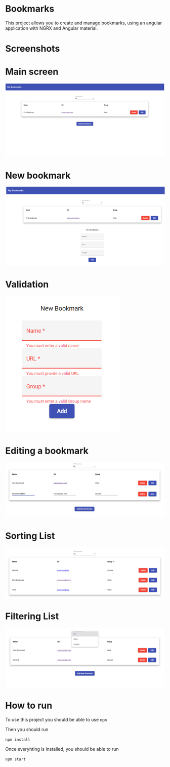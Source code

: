 # Bookmarks
This project allows you to create and manage bookmarks, using an angular application with NGRX and Angular material.

# Screenshots
# Main screen
![Main](https://github.com/CesarDublas/bookmarks/blob/master/Screenshots/Main.PNG)

# New bookmark
![Main](https://github.com/CesarDublas/bookmarks/blob/master/Screenshots/New.PNG)

# Validation
![Main](https://github.com/CesarDublas/bookmarks/blob/master/Screenshots/Validation.PNG)

# Editing a bookmark
![Main](https://github.com/CesarDublas/bookmarks/blob/master/Screenshots/Edition.PNG)

# Sorting List
![Main](https://github.com/CesarDublas/bookmarks/blob/master/Screenshots/Sorting.PNG)

# Filtering List
![Main](https://github.com/CesarDublas/bookmarks/blob/master/Screenshots/Filter.PNG)

# How to run

To use this project you should be able to use `npm` 

Then you should run

`npm install`

Once everyhting is installed, you should be able to run

`npm start`

